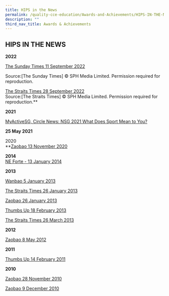 ```yaml
---
title: HIPS in the News
permalink: /quality-cce-education/Awards-and-Achievements/HIPS-IN-THE-NEWS/
description: ""
third_nav_title: Awards & Achievements
---
```

## HIPS IN THE NEWS

**2022**

[The Sunday Times 11 September 2022](https://holyinnocentspri.moe.edu.sg/qql/slot/u682/7.%20Awards%20&%20Achievements/7.5%20HIPS%20in%20the%20News/SPH%202022%20article.PNG) 

Source:\[The Sunday Times\] © SPH Media Limited. Permission required for reproduction.

[The Straits Times 28 September 2022](https://holyinnocentspri.moe.edu.sg/qql/slot/u682/2022/zubaidah%20caring%20teachers%20award%202022.PNG)  
Source:\[The Straits Times\] © SPH Media Limited. Permission required for reproduction.**  
  
**2021**

[MyActiveSG, Circle News: NSG 2021 What Does Sport Mean to You?](https://circle.myactivesg.com/circle-news/articles/nsg-2021-what-does-sport-mean-to-you?type=all-articles)  

**25 May 2021**

2020  
**[Zaobao 13 November 2020](https://holyinnocentspri.moe.edu.sg/qql/slot/u682/7.%20Awards%20&%20Achievements/7.5%20HIPS%20in%20the%20News/Zaobao_2020.pdf)  
  
**2014**  
[NE Forte - 13 January 2014](https://holyinnocentspri.moe.edu.sg/qql/slot/u682/7.%20Awards%20&%20Achievements/7.5%20HIPS%20in%20the%20News/NE%20Forte%20(Jan%202014).pdf)  
  
**2013**  

[Wanbao 5 January 2013](/files/Wanbao%20(Jan%202013).pdf)

[The Straits Times 26 January 2013](https://holyinnocentspri.moe.edu.sg/qql/slot/u682/7.%20Awards%20&%20Achievements/7.5%20HIPS%20in%20the%20News/Straits%20Times%20(Jan%202013).pdf)  

[Zaobao 26 January 2013](/files/Zaobao%20(Jan%202013).pdf)

[Thumbs Up 18 February 2013](/files/Thumbs%20Up%20(Feb%202013)-Pg%202.pdf)

[The Straits Times 26 March 2013](/files/Straits%20Times%20(Mar%202013).pdf)
  
**2012**  

[Zaobao 8 May 2012](/files/Zaobao%20(May%202012).pdf)

  
**2011**  

[Thumbs Up 14 February 2011](/files/Thumbs%20Up%20(Feb%202011).pdf)
  
**2010**  

[Zaobao 28 November 2010](/files/Zaobao%20(Nov%202010).pdf)

[Zaobao 9 December 2010](/files/Zaobao%20(Dec%202010).pdf)